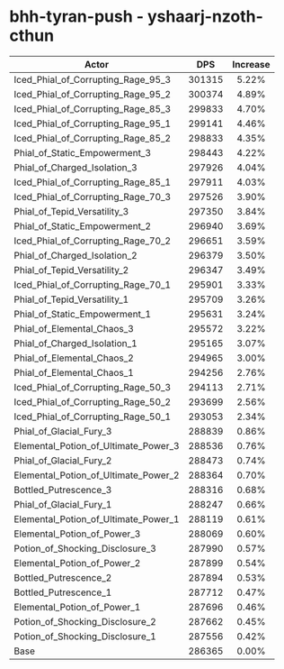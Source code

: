 # bhh-tyran-push - yshaarj-nzoth-cthun
| Actor | DPS | Increase |
|---|:---:|:---:|
|Iced_Phial_of_Corrupting_Rage_95_3|301315|5.22%|
|Iced_Phial_of_Corrupting_Rage_95_2|300374|4.89%|
|Iced_Phial_of_Corrupting_Rage_85_3|299833|4.70%|
|Iced_Phial_of_Corrupting_Rage_95_1|299141|4.46%|
|Iced_Phial_of_Corrupting_Rage_85_2|298833|4.35%|
|Phial_of_Static_Empowerment_3|298443|4.22%|
|Phial_of_Charged_Isolation_3|297926|4.04%|
|Iced_Phial_of_Corrupting_Rage_85_1|297911|4.03%|
|Iced_Phial_of_Corrupting_Rage_70_3|297526|3.90%|
|Phial_of_Tepid_Versatility_3|297350|3.84%|
|Phial_of_Static_Empowerment_2|296940|3.69%|
|Iced_Phial_of_Corrupting_Rage_70_2|296651|3.59%|
|Phial_of_Charged_Isolation_2|296379|3.50%|
|Phial_of_Tepid_Versatility_2|296347|3.49%|
|Iced_Phial_of_Corrupting_Rage_70_1|295901|3.33%|
|Phial_of_Tepid_Versatility_1|295709|3.26%|
|Phial_of_Static_Empowerment_1|295631|3.24%|
|Phial_of_Elemental_Chaos_3|295572|3.22%|
|Phial_of_Charged_Isolation_1|295165|3.07%|
|Phial_of_Elemental_Chaos_2|294965|3.00%|
|Phial_of_Elemental_Chaos_1|294256|2.76%|
|Iced_Phial_of_Corrupting_Rage_50_3|294113|2.71%|
|Iced_Phial_of_Corrupting_Rage_50_2|293699|2.56%|
|Iced_Phial_of_Corrupting_Rage_50_1|293053|2.34%|
|Phial_of_Glacial_Fury_3|288839|0.86%|
|Elemental_Potion_of_Ultimate_Power_3|288536|0.76%|
|Phial_of_Glacial_Fury_2|288473|0.74%|
|Elemental_Potion_of_Ultimate_Power_2|288364|0.70%|
|Bottled_Putrescence_3|288316|0.68%|
|Phial_of_Glacial_Fury_1|288247|0.66%|
|Elemental_Potion_of_Ultimate_Power_1|288119|0.61%|
|Elemental_Potion_of_Power_3|288069|0.60%|
|Potion_of_Shocking_Disclosure_3|287990|0.57%|
|Elemental_Potion_of_Power_2|287899|0.54%|
|Bottled_Putrescence_2|287894|0.53%|
|Bottled_Putrescence_1|287712|0.47%|
|Elemental_Potion_of_Power_1|287696|0.46%|
|Potion_of_Shocking_Disclosure_2|287662|0.45%|
|Potion_of_Shocking_Disclosure_1|287556|0.42%|
|Base|286365|0.00%|

